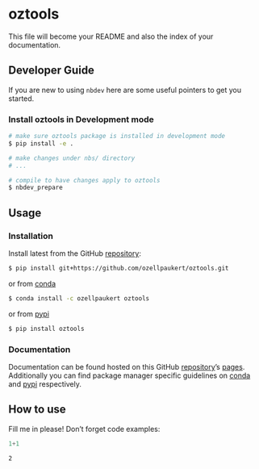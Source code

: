 # oztools


<!-- WARNING: THIS FILE WAS AUTOGENERATED! DO NOT EDIT! -->

This file will become your README and also the index of your
documentation.

## Developer Guide

If you are new to using `nbdev` here are some useful pointers to get you
started.

### Install oztools in Development mode

``` sh
# make sure oztools package is installed in development mode
$ pip install -e .

# make changes under nbs/ directory
# ...

# compile to have changes apply to oztools
$ nbdev_prepare
```

## Usage

### Installation

Install latest from the GitHub
[repository](https://github.com/ozellpaukert/oztools):

``` sh
$ pip install git+https://github.com/ozellpaukert/oztools.git
```

or from [conda](https://anaconda.org/ozellpaukert/oztools)

``` sh
$ conda install -c ozellpaukert oztools
```

or from [pypi](https://pypi.org/project/oztools/)

``` sh
$ pip install oztools
```

### Documentation

Documentation can be found hosted on this GitHub
[repository](https://github.com/ozellpaukert/oztools)’s
[pages](https://ozellpaukert.github.io/oztools/). Additionally you can
find package manager specific guidelines on
[conda](https://anaconda.org/ozellpaukert/oztools) and
[pypi](https://pypi.org/project/oztools/) respectively.

## How to use

Fill me in please! Don’t forget code examples:

``` python
1+1
```

    2
